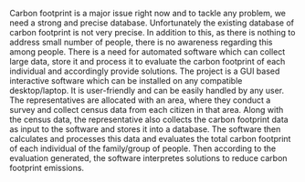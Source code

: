 Carbon footprint is a major issue right now and to tackle any problem, we need a strong and precise database. Unfortunately the existing database of carbon footprint is not very precise. In addition to this, as there is nothing to address small number of people, there is no awareness regarding this among people. There is a need for automated software which can collect large data, store it and process it to evaluate the carbon footprint of each individual and accordingly provide solutions.
The project is a GUI based interactive software which can be installed on any compatible desktop/laptop. It is user-friendly and can be easily handled by any user. The representatives are allocated with an area, where they conduct a survey and collect census data from each citizen in that area. Along with the census data, the representative also collects the carbon footprint data as input to the software and stores it into a database. The software then calculates and processes this data and evaluates the total carbon footprint of each individual of the family/group of people. Then according to the evaluation generated, the software interpretes solutions to reduce carbon footprint emissions.
